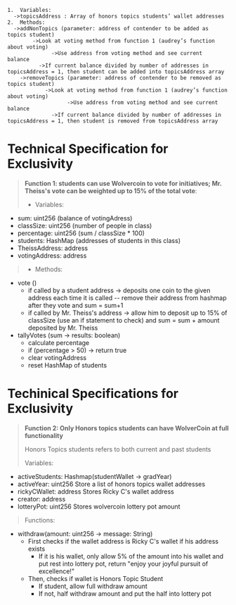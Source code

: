 	1.	Variables:  
      ->topicsAddress : Array of honors topics students’ wallet addresses 
	2.	Methods: 
      ->addNonTopics (parameter: address of contender to be added as topics student) 
            ->Look at voting method from function 1 (audrey’s function about voting) 
                  ->Use address from voting method and see current balance  
	          ->If current balance divided by number of addresses in topicsAddress = 1, then student can be added into topicsAddress array 
	    ->removeTopics (parameter: address of contender to be removed as topics student) 
	    	    ->Look at voting method from function 1 (audrey’s function about voting) 
		    	       ->Use address from voting method and see current balance  
		    	  ->If current balance divided by number of addresses in topicsAddress = 1, then student is removed from topicsAddress array 

# Technical Specification for Exclusivity 
> **Function 1: students can use Wolvercoin to vote for initiatives; Mr. Theiss's vote can be weighted up to 15% of the total vote**: 
> - Variables:
- sum: uint256 (balance of votingAdress)
- classSize: uint256 (number of people in class)
- percentage: uint256 (sum / classSize * 100)
- students: HashMap (addresses of students in this class)
- TheissAddress: address
- votingAddress: address
> - Methods:
- vote ()
  - if called by a student address -> deposits one coin to the given address each time it is called -- remove their address from hashmap after they vote and sum = sum+1
  - if called by Mr. Theiss's address -> allow him to deposit up to 15% of classSize (use an if statement to check) and sum = sum + amount deposited by Mr. Theiss
- tallyVotes (sum -> results: boolean)
  - calculate percentage
  - if (percentage > 50) -> return true
  - clear votingAddress
  - reset HashMap of students

# Techinical Specifications for Exclusivity
> **Function 2: Only Honors topics students can have WolverCoin at full functionality**
> 
> Honors Topics students refers to both current and past students
> 
> Variables:
- activeStudents: Hashmap(studentWallet -> gradYear)
- activeYear: uint256 Store a list of honors topics wallet addresses
- rickyCWallet: address Stores Ricky C's wallet address
- creator: address
- lotteryPot: uint256 Stores wolvercoin lottery pot amount
> Functions:
- withdraw(amount: uint256 -> message: String)
  - First checks if the wallet address is Ricky C's wallet if his address exists
    - If it is his wallet, only allow 5% of the amount into his wallet and put rest into lottery pot, return "enjoy your joyful pursuit of excellence!"
  - Then, checks if wallet is Honors Topic Student
    - If student, allow full withdraw amount
    - If not, half withdraw amount and put the half into lottery pot
